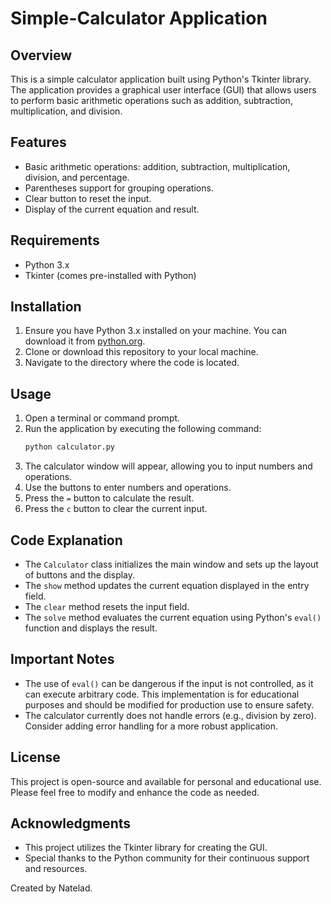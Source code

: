 # Simple-Calculator Application

## Overview
This is a simple calculator application built using Python's Tkinter library. The application provides a graphical user interface (GUI) that allows users to perform basic arithmetic operations such as addition, subtraction, multiplication, and division. 

## Features
- Basic arithmetic operations: addition, subtraction, multiplication, division, and percentage.
- Parentheses support for grouping operations.
- Clear button to reset the input.
- Display of the current equation and result.

## Requirements
- Python 3.x
- Tkinter (comes pre-installed with Python)

## Installation
1. Ensure you have Python 3.x installed on your machine. You can download it from [python.org](https://www.python.org/downloads/).
2. Clone or download this repository to your local machine.
3. Navigate to the directory where the code is located.

## Usage
1. Open a terminal or command prompt.
2. Run the application by executing the following command:
   ```bash
   python calculator.py
   ```
3. The calculator window will appear, allowing you to input numbers and operations.
4. Use the buttons to enter numbers and operations. 
5. Press the `=` button to calculate the result.
6. Press the `c` button to clear the current input.

## Code Explanation
- The `Calculator` class initializes the main window and sets up the layout of buttons and the display.
- The `show` method updates the current equation displayed in the entry field.
- The `clear` method resets the input field.
- The `solve` method evaluates the current equation using Python's `eval()` function and displays the result.

## Important Notes
- The use of `eval()` can be dangerous if the input is not controlled, as it can execute arbitrary code. This implementation is for educational purposes and should be modified for production use to ensure safety.
- The calculator currently does not handle errors (e.g., division by zero). Consider adding error handling for a more robust application.

## License
This project is open-source and available for personal and educational use. Please feel free to modify and enhance the code as needed.

## Acknowledgments
- This project utilizes the Tkinter library for creating the GUI.
- Special thanks to the Python community for their continuous support and resources.

Created by Natelad.
